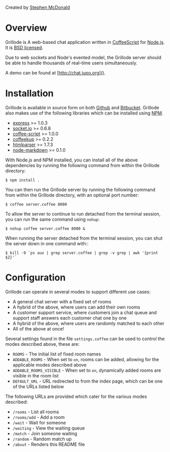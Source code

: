 Created by [Stephen McDonald](http://twitter.com/stephen_mcd)

Overview
========

Grillode is A web-based chat application written in [CoffeeScript] 
for [Node.js]. It is [BSD licensed].

Due to web sockets and Node's evented model, the Grillode server 
should be able to handle thousands of real-time users simultaneously. 

A demo can be found at [http://chat.jupo.org]().

Installation
============

Grillode is available in source form on both [Github] and [Bitbucket].
Grillode also makes use of the following libraries which can be installed 
using [NPM].

  * [express] >= 1.0.3
  * [socket.io] >= 0.6.8
  * [coffee-script] >= 1.0.0
  * [coffeekup] >= 0.2.2
  * [htmlparser] >= 1.7.3
  * [node-markdown] >= 0.1.0

With Node.js and NPM installed, you can install all of the above 
dependencies by running the following command from within the Grillode 
directory:

    $ npm install .

You can then run the Grillode server by running the following command 
from within the Grillode directory, with an optional port number:

    $ coffee server.coffee 8000
    
To allow the server to continue to run detached from the terminal 
session, you can run the same command using `nohup`:

    $ nohup coffee server.coffee 8000 &
    
When running the server detached from the terminal session, you can 
shut the server down in one command with::

    $ kill -9 `ps aux | grep server.coffee | grep -v grep | awk '{print $2}'`

Configuration
=============

Grillode can operate in several modes to support different use cases:

  * A general chat server with a fixed set of rooms
  * A hybrid of the above, where users can add their own rooms
  * A customer support service, where customers join a chat queue and 
    support staff answers each customer chat one by one
  * A hybrid of the above, where users are randomly matched to each other
  * All of the above at once!

Several settings found in the file `settings.coffee` can be used to 
control the modes described above, these are:

  * `ROOMS` - The initial list of fixed room names
  * `ADDABLE_ROOMS` - When set to `on`, rooms can be added, allowing for 
    the applicable modes described above
  * `ADDABLE_ROOMS_VISIBLE` - When set to `on`, dynamically added rooms 
    are visible in the room list
  * `DEFAULT_URL` - URL redirected to from the index page, which can be 
    one of the URLs listed below
  
The following URLs are provided which cater for the various modes described:

  * `/rooms` - List all rooms
  * `/rooms/add` - Add a room
  * `/wait` - Wait for someone
  * `/waiting` - View the waiting queue
  * `/match` - Join someone waiting
  * `/random` - Random match up
  * `/about` - Renders this README file

[CoffeeScript]: http://coffeescript.org/
[Node.js]: http://nodejs.org/
[BSD licensed]: http://www.linfo.org/bsdlicense.html
[Github]: http://github.com/stephenmcd/grillode/
[Bitbucket]: http://bitbucket.org/stephenmcd/grillode/
[NPM]: http://npmjs.org/
[express]: http://expressjs.com/
[socket.io]: http://socket.io/
[coffee-script]: http://coffeescript.org/
[coffeekup]: http://coffeekup.org/
[htmlparser]: http://github.com/tautologistics/node-htmlparser
[node-markdown]: http://github.com/andris9/node-markdown
